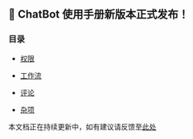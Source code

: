 ## 🎉 ChatBot 使用手册新版本正式发布！

### 目录

* [权限](./auth.md)

* [工作流](./workflow.md)

* [评论](./comment.md)

* [杂项](./other.md)


本文档正在持续更新中，如有建议请反馈至[此处](https://docs.google.com/spreadsheets/d/1N28qlYzwhqnL0SaIlsXImELGvcquv3FX9-8CBHSwoU4/edit#gid=1015648221)